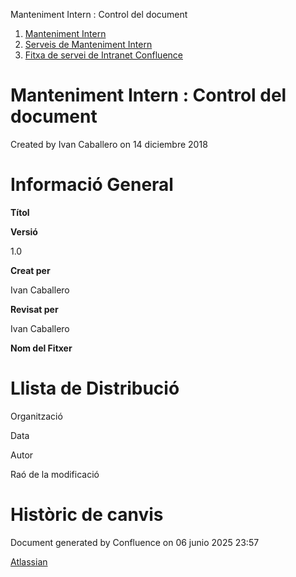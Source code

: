 Manteniment Intern : Control del document  

1.  [Manteniment Intern](index.md)
2.  [Serveis de Manteniment Intern](Serveis-de-Manteniment-Intern_15368305.md)
3.  [Fitxa de servei de Intranet Confluence](Fitxa-de-servei-de-Intranet-Confluence_15368308.md)

Manteniment Intern : Control del document
=========================================

Created by Ivan Caballero on 14 diciembre 2018

Informació General
==================

**Títol**

**Versió**

1.0

**Creat per**

Ivan Caballero

**Revisat per**

Ivan Caballero

**Nom del Fitxer**

  
  
  
  
  
  
  
  
  
  

Llista de Distribució
=====================

Organització

Data

Autor

Raó de la modificació

  

Històric de canvis
==================

  
  
  
  
  
  
  
  
  
  
  
  
  
  

Document generated by Confluence on 06 junio 2025 23:57

[Atlassian](http://www.atlassian.com/)